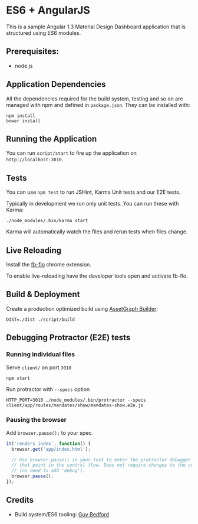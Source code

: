 ES6 + AngularJS
===============

This is a sample Angular 1.3 Material Design Dashboard application that is structured using ES6 modules.

## Prerequisites:

- node.js

## Application Dependencies

All the dependencies required for the build system, testing and so on are managed with npm and defined in `package.json`. They can be installed with:

```
npm install
bower install
```

## Running the Application

You can run `script/start` to fire up the application on `http://localhost:3010`.

## Tests

You can use `npm test` to run JSHint, Karma Unit tests and our E2E tests.

Typically in development we run only unit tests. You can run these with Karma:

```
./node_modules/.bin/karma start
```

Karma will automatically watch the files and rerun tests when files change.

## Live Reloading

Install the [fb-flo](https://chrome.google.com/webstore/detail/fb-flo/ahkfhobdidabddlalamkkiafpipdfchp?hl=en) chrome extension.

To enable live-reloading have the developer tools open and activate fb-flo.

## Build & Deployment

Create a production optimized build using [AssetGraph Builder](https://github.com/assetgraph/assetgraph-builder):

```
DIST=./dist ./script/build
```

## Debugging Protractor (E2E) tests

### Running individual files

Serve `client/` on port `3010`

```
npm start
```

Run protractor with `--specs` option

```
HTTP_PORT=3010 ./node_modules/.bin/protractor --specs client/app/routes/mandates/show/mandates-show.e2e.js
```

### Pausing the browser

Add `browser.pause();` to your spec.

```js
it('renders index', function() {
  browser.get('app/index.html');

  // Use browser.pause() in your test to enter the protractor debugger from
  // that point in the control flow. Does not require changes to the command line
  // (no need to add 'debug').
  browser.pause();
});
```

## Credits

- Build system/ES6 tooling: [Guy Bedford](https://github.com/guybedford)
